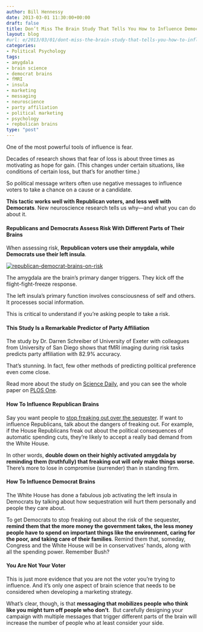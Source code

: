 ```yaml
---
author: Bill Hennessy
date: 2013-03-01 11:30:00+00:00
draft: false
title: Don’t Miss The Brain Study That Tells You How to Influence Democrats
layout: blog
#url: e/2013/03/01/dont-miss-the-brain-study-that-tells-you-how-to-influence-democrats/
categories:
- Political Psychology
tags:
- amygdala
- brain science
- democrat brains
- fMRI
- insula
- marketing
- messaging
- neuroscience
- party affiliation
- political marketing
- psychology
- repbulican brains
type: "post"
---
```


One of the most powerful tools of influence is fear.

Decades of research shows that fear of loss is about three times as motivating as hope for gain. (This changes under certain situations, like conditions of certain loss, but that’s for another time.)

So political message writers often use negative messages to influence voters to take a chance on a cause or a candidate.

**This tactic works well with Republican voters, and less well with Democrats**. New neuroscience research tells us why—and what you can do about it.


#### Republicans and Democrats Assess Risk With Different Parts of Their Brains


When assessing risk, **Republican voters use their amygdala, while Democrats use their left insula**.

[![republican-democrat-brains-on-risk](https://hennessysview.com/wp-content/uploads/2013/02/republican-democrat-brains-on-risk_thumb.png)
](https://hennessysview.com/wp-content/uploads/2013/02/republican-democrat-brains-on-risk.png)

The amygdala are the brain’s primary danger triggers. They kick off the flight-fight-freeze response.

The left insula’s primary function involves consciousness of self and others. It processes social information.

This is critical to understand if you’re asking people to take a risk.


#### This Study Is a Remarkable Predictor of Party Affiliation


The study by Dr. Darren Schreiber of University of Exeter with colleagues from University of San Diego shows that fMRI imaging during risk tasks predicts party affiliation with 82.9% accuracy.

That’s stunning. In fact, few other methods of predicting political preference even come close.

Read more about the study on [Science Daily](https://www.sciencedaily.com/releases/2013/02/130213173131.htm), and you can see the whole paper on [PLOS One](https://www.plosone.org/article/info%3Adoi%2F10.1371%2Fjournal.pone.0052970).


#### How To Influence Republican Brains


Say you want people to [stop freaking out over the sequester](https://hennessysview.com/2013/02/24/why-the-sequester-is-worse-now-than-it-will-be-after-it-happens/). If want to influence Republicans, talk about the dangers of freaking out. For example, if the House Republicans freak out about the political consequences of automatic spending cuts, they’re likely to accept a really bad demand from the White House.

In other words, **double down on their highly activated amygdala by reminding them (truthfully) that freaking out will only make things worse.** There’s more to lose in compromise (surrender) than in standing firm.


#### How To Influence Democrat Brains


The White House has done a fabulous job activating the left insula in Democrats by talking about how sequestration will hurt them personally and people they care about.

To get Democrats to stop freaking out about the risk of the sequester, **remind them that the more money the government takes, the less money people have to spend on important things like the environment, caring for the poor, and taking care of their families**. Remind them that, someday, Congress and the White House will be in conservatives’ hands, along with all the spending power. Remember Bush?


#### You Are Not Your Voter


This is just more evidence that you are not the voter you’re trying to influence. And it’s only one aspect of brain science that needs to be considered when developing a marketing strategy.

What’s clear, though, is that **messaging that mobilizes people who think like you might turn off people who don’t**.  But carefully designing your campaign with multiple messages that trigger different parts of the brain will increase the number of people who at least consider your side.
